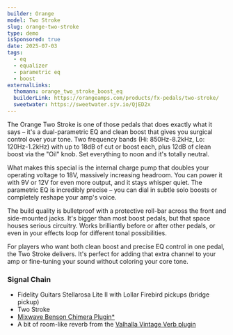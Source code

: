 ```yaml
---
builder: Orange
model: Two Stroke
slug: orange-two-stroke
type: demo
isSponsored: true
date: 2025-07-03
tags:
  - eq
  - equalizer
  - parametric eq
  - boost
externalLinks:
  thomann: orange_two_stroke_boost_eq
  builderLink: https://orangeamps.com/products/fx-pedals/two-stroke/
  sweetwater: https://sweetwater.sjv.io/QjED2x
---
```


The Orange Two Stroke is one of those pedals that does exactly what it says – it's a dual-parametric EQ and clean boost that gives you surgical control over your tone. Two frequency bands (Hi: 850Hz-8.2kHz, Lo: 120Hz-1.2kHz) with up to 18dB of cut or boost each, plus 12dB of clean boost via the "Oil" knob. Set everything to noon and it's totally neutral.

What makes this special is the internal charge pump that doubles your operating voltage to 18V, massively increasing headroom. You can power it with 9V or 12V for even more output, and it stays whisper quiet. The parametric EQ is incredibly precise – you can dial in subtle solo boosts or completely reshape your amp's voice.

The build quality is bulletproof with a protective roll-bar across the front and side-mounted jacks. It's bigger than most boost pedals, but that space houses serious circuitry. Works brilliantly before or after other pedals, or even in your effects loop for different tonal possibilities.

For players who want both clean boost and precise EQ control in one pedal, the Two Stroke delivers. It's perfect for adding that extra channel to your amp or fine-tuning your sound without coloring your core tone.

### Signal Chain

- Fidelity Guitars Stellarosa Lite II with Lollar Firebird pickups (bridge pickup)
- Two Stroke
- [Mixwave Benson Chimera Plugin*](https://sweetwater.sjv.io/B0N2PL)
- A bit of room-like reverb from the [Valhalla Vintage Verb plugin](https://valhalladsp.com/shop/reverb/valhalla-vintage-verb/)
